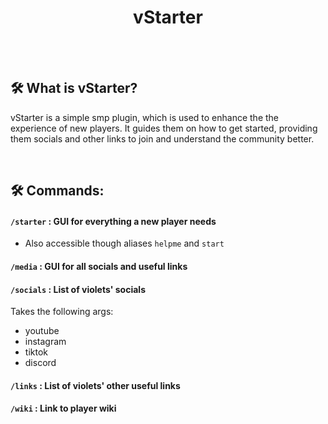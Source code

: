 <div align="center">
  
# vStarter

</div>
<br>

<br>

## 🛠️ What is vStarter?
vStarter is a simple smp plugin, which is used to enhance the the experience of new players. It guides them on how to get started, providing them socials and other links to join and understand the community better. 

<br>

## 🛠️ Commands:
#### ` /starter ` : GUI for everything a new player needs
- Also accessible though aliases `helpme` and `start`

#### ` /media ` : GUI for all socials and useful links

#### ` /socials ` : List of violets' socials
Takes the following args:
- youtube
- instagram
- tiktok
- discord

#### ` /links ` : List of violets' other useful links
  
#### ` /wiki ` : Link to player wiki

</details>
